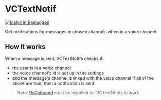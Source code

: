 # VCTextNotif

[![Install in Replugged](https://img.shields.io/badge/-Install%20in%20Replugged-blue?style=for-the-badge&logo=none)](https://replugged.dev/install?identifier=catalyst4222/VCTextNotifs&source=github)

Get notifications for messages in chosen channels when in a voice channel


## How it works

When a message is sent, VCTextNotifs checks if:
- the user is in a voice channel
- the voice channel's id is set up in the settings
- and the message's channel is linked with the voice channel
If all of the above are true, then a notification is sent

> Note: [ReCutecord](https://github.com/ShadiestGoat/ReCutecord) must be installed for VCTextNotifs to work
